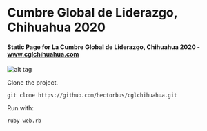 # Cumbre Global de Liderazgo, Chihuahua 2020
#### Static Page for La Cumbre Global de Liderazgo, Chihuahua 2020 - www.cglchihuahua.com

![alt tag](https://github.com/hectorbus/cglchihuahua/blob/master/public/assets/images/screenshot.png)

Clone the project.
```
git clone https://github.com/hectorbus/cglchihuahua.git
````
Run with:
```
ruby web.rb
````

